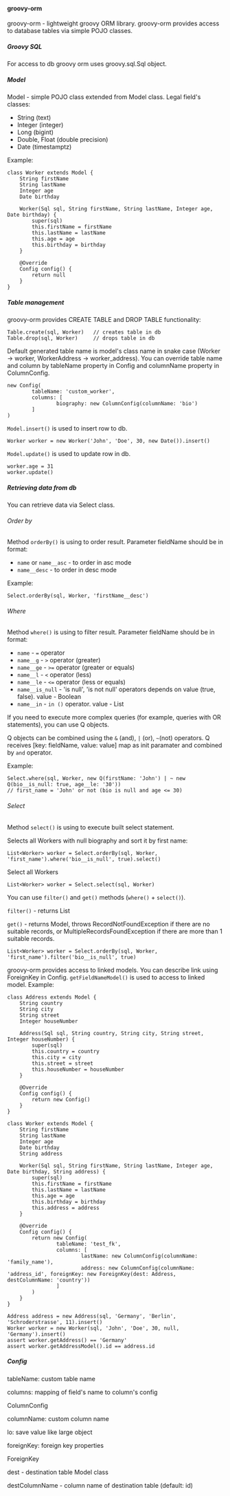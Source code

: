 #### groovy-orm

groovy-orm - lightweight groovy ORM library. 
groovy-orm provides access to database tables via simple POJO classes.

##### Groovy SQL

For access to db groovy orm uses groovy.sql.Sql object. 

##### Model

Model - simple POJO class extended from Model class. Legal field's classes:

- String (text)
- Integer (integer)
- Long (bigint)
- Double, Float (double precision)
- Date (timestamptz)

Example:

    class Worker extends Model {
        String firstName
        String lastName
        Integer age
        Date birthday
    
        Worker(Sql sql, String firstName, String lastName, Integer age, Date birthday) {
            super(sql)
            this.firstName = firstName
            this.lastName = lastName
            this.age = age
            this.birthday = birthday
        }
    
        @Override
        Config config() {
            return null
        }
    }

##### Table management

groovy-orm provides CREATE TABLE  and DROP TABLE functionality:

    Table.create(sql, Worker)   // creates table in db
    Table.drop(sql, Worker)     // drops table in db
    
Default generated table name is model's class name in snake case (Worker -> worker, WorkerAddress -> worker_address). You can override table name and column by tableName property in Config and columnName property in ColumnConfig.

    new Config(
            tableName: 'custom_worker',
            columns: [
                    biography: new ColumnConfig(columnName: 'bio')
            ]
    )
    
`Model.insert()` is used to insert row to db.

    Worker worker = new Worker('John', 'Doe', 30, new Date()).insert()

`Model.update()` is used to update row in db.

    worker.age = 31
    worker.update()

##### Retrieving data from db

You can retrieve data via Select class.

###### Order by

Method `orderBy()` is using to order result.
Parameter fieldName should be in format:
- `name` or `name__asc` - to order in asc mode
- `name__desc` - to order in desc mode

Example:

    Select.orderBy(sql, Worker, 'firstName__desc')

###### Where 

Method `where()` is using to filter result.
Parameter fieldName should be in format:

- `name` - `=` operator
- `name__g` - `>` operator (greater)
- `name__ge` - `>=` operator (greater or equals)
- `name__l` - `<` operator (less)
- `name__le` - `<=` operator (less or equals)
- `name__is_null` - 'is null', 'is not null' operators depends on value (true, false). value - Boolean
- `name__in` - `in ()` operator. value - List 

If you need to execute more complex queries (for example, queries with OR statements), you can use Q objects.

Q objects can be combined using the `&` (and), `|` (or), `~`(not) operators. Q receives [key: fieldName, value: value] map as init paramater and combined by `and` operator.

Example:

    Select.where(sql, Worker, new Q(firstName: 'John') | ~ new Q(bio__is_null: true, age__le: '30'))
    // first_name = 'John' or not (bio is null and age <= 30)
    

###### Select

Method `select()` is using to execute built select statement.

Selects all Workers with null biography and sort it by first name:

    List<Worker> worker = Select.orderBy(sql, Worker, 'first_name').where('bio__is_null', true).select()

Select all Workers

    List<Worker> worker = Select.select(sql, Worker)
    
You can use `filter()` and `get()` methods (`where()` + `select()`).

`filter()` - returns List<Model>

`get()` - returns Model, throws RecordNotFoundException if there are no suitable records, or MultipleRecordsFoundException if there are more than 1 suitable records.

    List<Worker> worker = Select.orderBy(sql, Worker, 'first_name').filter('bio__is_null', true)

groovy-orm provides access to linked models. You can describe link using ForeignKey in Config.
`getFieldNameModel()` is used to access to linked model. 
Example:

    class Address extends Model {
        String country
        String city
        String street
        Integer houseNumber
    
        Address(Sql sql, String country, String city, String street, Integer houseNumber) {
            super(sql)
            this.country = country
            this.city = city
            this.street = street
            this.houseNumber = houseNumber
        }
    
        @Override
        Config config() {
            return new Config()
        }
    }
    
    class Worker extends Model {
        String firstName
        String lastName
        Integer age
        Date birthday
        String address
    
        Worker(Sql sql, String firstName, String lastName, Integer age, Date birthday, String address) {
            super(sql)
            this.firstName = firstName
            this.lastName = lastName
            this.age = age
            this.birthday = birthday
            this.address = address
        }
    
        @Override
        Config config() {
            return new Config(
                    tableName: 'test_fk',
                    columns: [
                            lastName: new ColumnConfig(columnName: 'family_name'),
                            address: new ColumnConfig(columnName: 'address_id', foreignKey: new ForeignKey(dest: Address, destColumnName: 'country'))
                    ]
            )
        }
    }
    
    Address address = new Address(sql, 'Germany', 'Berlin', 'Schroderstrasse', 11).insert()
    Worker worker = new Worker(sql, 'John', 'Doe', 30, null, 'Germany').insert()
    assert worker.getAddress() == 'Germany'
    assert worker.getAddressModel().id == address.id

##### Config

tableName: custom table name 

columns: mapping of field's name to column's config

ColumnConfig

columnName: custom column name

lo: save value like large object

foreignKey: foreign key properties

ForeignKey

dest - destination table Model class 

destColumnName - column name of destination table (default: id)
